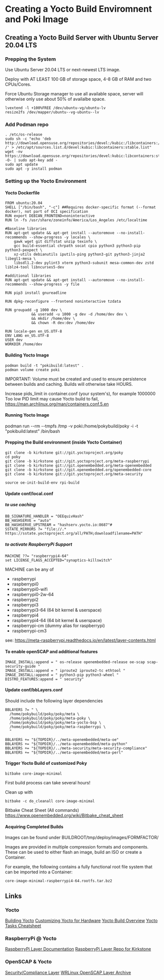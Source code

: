 # Creating a Yocto Build Enviromnent and Poki Image

## Creating a Yocto Build Server with Ubuntu Server 20.04 LTS

### Prepping the System

Use Ubuntu Server 20.04 LTS or next-newest LTS image.

Deploy with AT LEAST 100 GB of storage space, 4-8 GB of RAM and two CPUs/Cores.

Force Ubuntu Storage manager to use all available space, server will otherwise only use about 50% of availalbe space.

```
lvextend -l +100%FREE /dev/ubuntu-vg/ubuntu-lv
resize2fs /dev/mapper/ubuntu--vg-ubuntu--lv
```

### Add Podman repo

```
. /etc/os-release
sudo sh -c "echo 'deb http://download.opensuse.org/repositories/devel:/kubic:/libcontainers:/stable/xUbuntu_${VERSION_ID}/ /' > /etc/apt/sources.list.d/devel:kubic:libcontainers:stable.list"
wget -nv https://download.opensuse.org/repositories/devel:kubic:libcontainers:stable/xUbuntu_${VERSION_ID}/Release.key -O- | sudo apt-key add -
sudo apt update
sudo apt -y install podman
```


### Setting up the Yocto Environment

#### Yocto Dockerfile

```
FROM ubuntu:20.04
SHELL ["/bin/bash", "-c"] ##Requires docker-specific format (--format docker), not part of OCI specification
RUN export DEBIAN_FRONTEND=noninteractive
RUN ln -fs /usr/share/zoneinfo/America/Los_Angeles /etc/localtime

#Baseline libraries
RUN apt-get update && apt-get install --autoremove --no-install-recommends --show-progress -y locales \
	gawk wget git diffstat unzip texinfo \ 
	gcc build-essential chrpath socat cpio python3 python3-pip python3-pexpect \
	xz-utils debianutils iputils-ping python3-git python3-jinja2 libegl1-mesa \
	libsdl1.2-dev pylint3 xterm python3-subunit mesa-common-dev zstd liblz4-tool libncurses5-dev

#additional libraries
RUN apt-get update && apt-get install --autoremove --no-install-recommends --show-progress -y file

RUN pip3 install gnureadline

RUN dpkg-reconfigure --frontend noninteractive tzdata

RUN groupadd -g 1000 dev \
            && useradd -u 1000 -g dev -d /home/dev dev \
            && mkdir /home/dev \
            && chown -R dev:dev /home/dev

RUN locale-gen en_US.UTF-8
ENV LANG en_US.UTF-8
USER dev
WORKDIR /home/dev
```

#### Building Yocto Image

```
podman build -t "pokibuild:latest" .
podman volume create poki
```

IMPORTANT: Volume must be created and used to ensure persistence between builds and caching. Builds will otherwise take HOURS.


Increase pids_limit in container.conf (your system's), for example 1000000
Too low PID limit may cause Yocto build to fail, https://man.archlinux.org/man/containers.conf.5.en


#### Running Yocto Image

podman run --rm --tmpfs /tmp -v poki:/home/pokybuild/poky -i -t "pokibuild:latest" /bin/bash

#### Prepping the Build environment (inside Yocto Container)

```
git clone -b kirkstone git://git.yoctoproject.org/poky
cd poky
git clone -b kirkstone git://git.yoctoproject.org/meta-raspberrypi
git clone -b kirkstone git://git.openembedded.org/meta-openembedded
git clone -b kirkstone git://git.openembedded.org/openembedded-core
git clone -b kirkstone git://git.yoctoproject.org/meta-security

source oe-init-build-env rpi-build
```


#### Update conf/local.conf

##### to use caching

```
BB_SIGNATURE_HANDLER = "OEEquivHash"
BB_HASHSERVE = "auto"
BB_HASHSERVE_UPSTREAM = "hashserv.yocto.io:8687"#
SSTATE_MIRRORS ?= "file://.* https://sstate.yoctoproject.org/all/PATH;downloadfilename=PATH"
```

##### to activate RaspberryPi Support

```
MACHINE ??= "raspberrypi4-64"
set LICENSE_FLAGS_ACCEPTED="synaptics-killswitch"
```

MACHINE can be any of

- raspberrypi
- raspberrypi0
- raspberrypi0-wifi
- raspberrypi0-2w-64
- raspberrypi2
- raspberrypi3
- raspberrypi3-64 (64 bit kernel & userspace)
- raspberrypi4
- raspberrypi4-64 (64 bit kernel & userspace)
- raspberrypi-cm (dummy alias for raspberrypi)
- raspberrypi-cm3

see: https://meta-raspberrypi.readthedocs.io/en/latest/layer-contents.html


#### To enable openSCAP and additional features

```
IMAGE_INSTALL:append = " os-release openembedded-release oe-scap scap-security-guide "
IMAGE_INSTALL:append = " iproute2 iproute2-tc ethtool "
IMAGE_INSTALL:append = " python3-pip python3-wheel "
DISTRO_FEATURES:append = " security"
```
  

#### Update conf/bbLayers.conf

Should include the following layer dependencies

```
BBLAYERS ?= " \
  /home/pokybuild/poky/poky/meta \
  /home/pokybuild/poky/poky/meta-poky \
  /home/pokybuild/poky/poky/meta-yocto-bsp \
  /home/pokybuild/poky/poky/meta-raspberrypi \
  "

BBLAYERS += "${TOPDIR}/../meta-openembedded/meta-oe"
BBLAYERS += "${TOPDIR}/../meta-openembedded/meta-python"
BBLAYERS += "${TOPDIR}/../meta-security/meta-security-compliance"
BBLAYERS += "${TOPDIR}/../meta-openembedded/meta-perl"
```


#### Trigger Yocto Build of customized Poky

```
bitbake core-image-minimal
```

First build process can take several hours! 


Clean up with 
```
bitbake -c do_cleanall core-image-minimal
```

Bitbake Cheat Sheet (All commands)
https://www.openembedded.org/wiki/Bitbake_cheat_sheet


#### Acquiring Completed Builds

Images can be found under BUILDROOT/tmp/deploy/images/FORMFACTOR/

Images are provided in multiple compression formats and components.
These can be used to either flash an image, build an ISO or create a Container.


For example, the following contains a fully functional root file system that can be imported into a Container: 
```
core-image-minimal-raspberrypi4-64.rootfs.tar.bz2
```


	
## Links

### Yocto

[Building Yocto](https://www.yoctoproject.org/software-overview/)
[Customizing Yocto for Hardware](https://docs.yoctoproject.org/brief-yoctoprojectqs/index.html#customizing-your-build-for-specific-hardware)
[Yocto Build Overview](https://docs.yoctoproject.org/overview-manual/concepts.html#images)
[Yocto Tasks Cheatsheet](https://docs.yoctoproject.org/dev-manual/common-tasks.html)

### RaspberryPi @ Yocto

[RaspberryPi Layer Documentation](https://meta-raspberrypi.readthedocs.io/en/latest/readme.html)
[RaspberryPi Layer Repo for Kirkstone](https://git.yoctoproject.org/meta-raspberrypi/log/?h=kirkstone)

### OpenSCAP & Yocto
[Security/Compliance Layer](https://git.yoctoproject.org/meta-security/tree/meta-security-compliance/README)
[WRLinux OpenSCAP Layer Archive](https://web.archive.org/web/20210923140708/https://static.open-scap.org/ssg-guides/ssg-wrlinux8-guide-basic-embedded.html)

